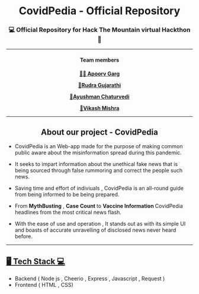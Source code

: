 <div align='center'>
<h1> CovidPedia - Official Repository </h1>

<h3> 💻 Official Repository for Hack The Mountain virtual Hackthon 📱</h3>
<hr>
<b><h4>Team members <h4></b>

 <a href="https://github.com/apoorvgarg2603"> 👨‍💻 **Apoorv Garg** </a>

 <a href="https://github.com/Rudra-23"> 👨**Rudra Gujarathi** </a>

 <a href="https://github.com/ayushman246"> 👱**Ayushman Chaturvedi** </a>

 <a href="https://github.com/vikashV3"> 👦**Vikash Mishra** </a>
<hr>

<h2> About our project - CovidPedia</h2>
</div>

 * CovidPedia is an Web-app made for the purpose of making common public aware about the misinformation spread during this pandemic.
 
 * It seeks to impart information about the unethical fake news that is being sourced through false rummoring and correct the people such news.
 
 * Saving time and effort of indiviuals , CovidPedia is an all-round guide from being informed to be being prepared.
 
 * From <b>MythBusting</b> , <b>Case Count </b> to <b>Vaccine Information </b> CovidPedia headlines from the most critical news flash.
 
 * With the ease of use and operation , It stands out as with its simple UI and boasts of accurate unravelling of disclosed news never heard before.
<hr>

<h2> <u> 🖥️ Tech Stack 💻</u></h2>

* Backend ( Node js , Cheerio , Express , Javascript , Request )
* Frontend ( HTML , CSS)
